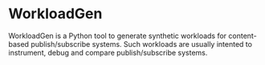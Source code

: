 WorkloadGen
===========

WorkloadGen is a Python tool to generate synthetic workloads for content-based publish/subscribe systems. Such workloads 
are usually intented to instrument,  debug and compare publish/subscribe systems.